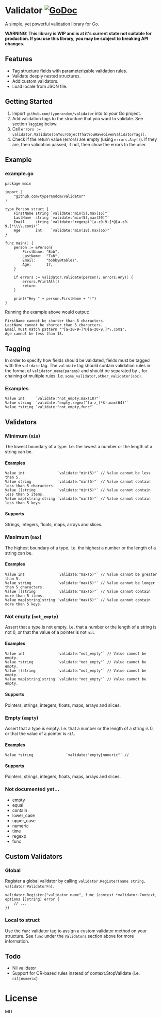 # Validator [![GoDoc](https://godoc.org/github.com/typerandom/validator?status.png)](http://godoc.org/github.com/typerandom/validator)

A simple, yet powerful validation library for Go.

**WARNING: This library is WIP and is at it's current state not suitable for production. If you use this library, you may be subject to breaking API changes.**

## Features

* Tag structure fields with parameterizable validation rules.
* Validate deeply nested structures.
* Add custom validators.
* Load locale from JSON file.

## Getting Started

1. Import `github.com/typerandom/validator` into to your Go project.
2. Add validation tags to the structure that you want to validate. See section `Tagging` below.
3. Call `errors := validator.Validate(onYourObjectThatYouHaveGivenValidatorTags)`.
4. Check if the return value (errors) are empty (using `errors.Any()`). If they are, then validation passed, if not, then show the errors to the user.

## Example

### example.go

	package main

	import (
		"github.com/typerandom/validator"
	)

	type Person struct {
		FirstName string `validate:"min(5),max(16)"`
		LastName  string `validate:"min(5),max(20)"`
		Email     string `validate:"regexp(^[a-z0-9-]*@[a-z0-9.]*\\\\.com$)"`
		Age       int    `validate:"min(18),max(65)"`
	}

	func main() {
		person := &Person{
			FirstName: "Bob",
			LastName:  "Tab",
			Email:     "bobby@tables",
			Age:       17,
		}

		if errors := validator.Validate(person); errors.Any() {
			errors.PrintAll()
			return
		}

		print("Hey " + person.FirstName + "!")
	}
	
Running the example above would output:

    FirstName cannot be shorter than 5 characters.
    LastName cannot be shorter than 5 characters.
    Email must match pattern '^[a-z0-9-]*@[a-z0-9.]*\.com$'.
    Age cannot be less than 18.

## Tagging

In order to specify how fields should be validated, fields must be tagged with the `validate` tag. The `validate` tag should contain validation rules in the format of `validator_name(params)` and should be separated by `,` for chaining of multiple rules. I.e. `some_validator,other_validator(abc)`.

### Examples

    Value int     `validate:"not_empty,max(10)"`
    Value string  `validate:"empty,regex(^[a-z_]*$),max(64)"`
    Value *string `validate:"not_empty,func"`

## Validators

### Minimum (`min`)

The lowest boundary of a type. I.e. the lowest a number or the length of a string can be.

#### Examples

    Value int               `validate:"min(5)"` // Value cannot be less than 5.
    Value string            `validate:"min(5)"` // Value cannot contain less than 5 characters.
    Value []string          `validate:"min(5)"` // Value cannot contain less than 5 items.
    Value map[string]string `validate:"min(5)"` // Value cannot contain less than 5 keys.
    
#### Supports

Strings, integers, floats, maps, arrays and slices.

### Maximum (`max`)

The highest boundary of a type. I.e. the highest a number or the length of a string can be.

#### Examples

    Value int               `validate:"max(5)"` // Value cannot be greater than 5.
    Value string            `validate:"max(5)"` // Value cannot be longer than 5 characters.
    Value []string          `validate:"max(5)"` // Value cannot contain more than 5 items.
    Value map[string]string `validate:"max(5)"` // Value cannot contain more than 5 keys.

### Not empty (`not_empty`)

Assert that a type is not empty. I.e. that a number or the length of a string is not 0, or that the value of a pointer is not `nil`.

#### Examples

    Value int               `validate:"not_empty"` // Value cannot be empty.
    Value *string           `validate:"not_empty"` // Value cannot be empty.
    Value []string          `validate:"not_empty"` // Value cannot be empty.
    Value map[string]string `validate:"not_empty"` // Value cannot be empty.
    
#### Supports

Pointers, strings, integers, floats, maps, arrays and slices.

### Empty (`empty`)

Assert that a type is empty. I.e. that a number or the length of a string is 0, or that the value of a pointer is `nil`.

#### Examples

    Value *string               `validate:"empty|numeric"` // 
    
#### Supports

Pointers, strings, integers, floats, maps, arrays and slices.

### Not documented yet...

* empty
* equal
* contain
* lower_case
* upper_case
* numeric
* time
* regexp
* func

## Custom Validators

### Global

Register a global validator by calling `validator.Register(name string, validator ValidatorFn)`.

    validator.Register("validator_name", func (context *validator.Context, options []string) error {
        // ...
    })
    
### Local to struct

Use the `func` validator tag to assign a custom validator method on your structure. See `func` under the `Validators` section above for more information.

## Todo

* Nil validator
* Support for OR-based rules instead of context.StopValidate (i.e. `nil|numeric`)

# License

MIT
